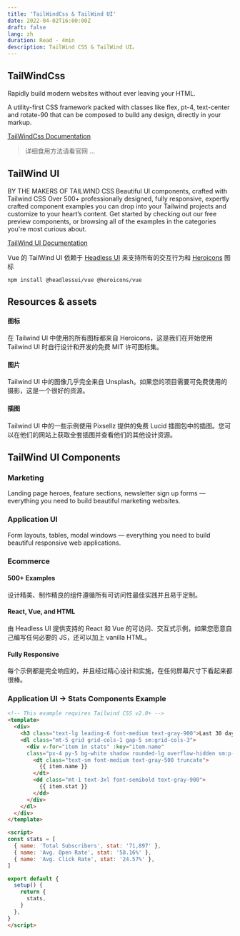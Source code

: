 ```yaml
---
title: 'TailWindCss & TailWind UI'
date: 2022-04-02T16:00:00Z
draft: false
lang: zh
duration: Read · 4min
description: TailWind CSS & TailWind UI。
---
```


## TailWindCss

Rapidly build modern websites without ever leaving your HTML.

A utility-first CSS framework packed with classes like flex, pt-4, text-center and rotate-90 that can be composed to build any design, directly in your markup.

[TailWindCss Documentation](https://tailwindcss.com/docs/installation)

> 详细食用方法请看官网 ...

## TailWind UI

BY THE MAKERS OF TAILWIND CSS
Beautiful UI components, crafted with Tailwind CSS
Over 500+ professionally designed, fully responsive, expertly crafted component examples you can drop into your Tailwind projects and customize to your heart’s content. Get started by checking out our free preview components, or browsing all of the examples in the categories you're most curious about.

[TailWind UI Documentation](https://tailwindui.com/documentation)

Vue 的 TailWind UI 依赖于 [Headless UI](https://headlessui.dev/) 来支持所有的交互行为和 [Heroicons](https://heroicons.com/) 图标

``` shell
npm install @headlessui/vue @heroicons/vue
```

## Resources & assets

#### 图标

在 Tailwind UI 中使用的所有图标都来自 Heroicons，这是我们在开始使用 Tailwind UI 时自行设计和开发的免费 MIT 许可图标集。

#### 图片

Tailwind UI 中的图像几乎完全来自 Unsplash。如果您的项目需要可免费使用的摄影，这是一个很好的资源。

#### 插图

Tailwind UI 中的一些示例使用 Pixsellz 提供的免费 Lucid 插图包中的插图。您可以在他们的网站上获取全套插图并查看他们的其他设计资源。

## TailWind UI Components

### Marketing

Landing page heroes, feature sections, newsletter sign up forms — everything you need to build beautiful marketing websites.

### Application UI

Form layouts, tables, modal windows — everything you need to build beautiful responsive web applications.

### Ecommerce

#### 500+ Examples

设计精美、制作精良的组件遵循所有可访问性最佳实践并且易于定制。

#### React, Vue, and HTML

由 Headless UI 提供支持的 React 和 Vue 的可访问、交互式示例，如果您愿意自己编写任何必要的 JS，还可以加上 vanilla HTML。

#### Fully Responsive

每个示例都是完全响应的，并且经过精心设计和实施，在任何屏幕尺寸下看起来都很棒。

### Application UI -> Stats Components Example

``` html
<!-- This example requires Tailwind CSS v2.0+ -->
<template>
  <div>
    <h3 class="text-lg leading-6 font-medium text-gray-900">Last 30 days</h3>
    <dl class="mt-5 grid grid-cols-1 gap-5 sm:grid-cols-3">
      <div v-for="item in stats" :key="item.name" 
      class="px-4 py-5 bg-white shadow rounded-lg overflow-hidden sm:p-6">
        <dt class="text-sm font-medium text-gray-500 truncate">
          {{ item.name }}
        </dt>
        <dd class="mt-1 text-3xl font-semibold text-gray-900">
          {{ item.stat }}
        </dd>
      </div>
    </dl>
  </div>
</template>

<script>
const stats = [
  { name: 'Total Subscribers', stat: '71,897' },
  { name: 'Avg. Open Rate', stat: '58.16%' },
  { name: 'Avg. Click Rate', stat: '24.57%' },
]

export default {
  setup() {
    return {
      stats,
    }
  },
}
</script>
```
